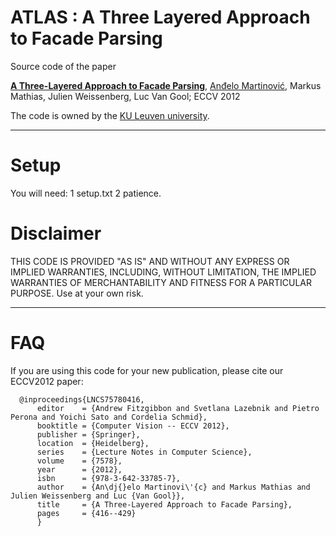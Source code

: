 ATLAS : A Three Layered Approach to Facade Parsing
=================================================================

Source code of the paper

**[A Three-Layered Approach to Facade Parsing](http://homes.esat.kuleuven.be/~amartino/publications/martinovic-eccv2012.pdf)**, [Anđelo Martinović](http://homes.esat.kuleuven.be/~amartino/), Markus Mathias, Julien Weissenberg, Luc Van Gool; ECCV 2012

The code is owned by the [KU Leuven university](https://securewww.esat.kuleuven.be/psi/visics).

-----

Setup
============
You will need: 
   1 setup.txt
   2 patience.

Disclaimer
============
THIS CODE IS PROVIDED "AS IS" AND WITHOUT ANY EXPRESS OR IMPLIED WARRANTIES, INCLUDING, WITHOUT LIMITATION, THE IMPLIED WARRANTIES OF MERCHANTABILITY AND FITNESS FOR A PARTICULAR PURPOSE. Use at your own risk.

-----


FAQ
============

If you are using this code for your new publication, please cite our ECCV2012 paper:

      @inproceedings{LNCS75780416,
          editor    = {Andrew Fitzgibbon and Svetlana Lazebnik and Pietro Perona and Yoichi Sato and Cordelia Schmid},
          booktitle = {Computer Vision -- ECCV 2012},
          publisher = {Springer},
          location  = {Heidelberg},
          series    = {Lecture Notes in Computer Science},
          volume    = {7578},
          year      = {2012},
          isbn      = {978-3-642-33785-7},
          author    = {An\dj{}elo Martinovi\'{c} and Markus Mathias and Julien Weissenberg and Luc {Van Gool}},
          title     = {A Three-Layered Approach to Facade Parsing},
          pages     = {416--429}
          }